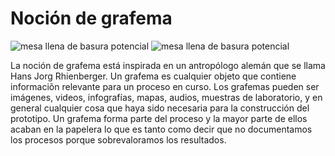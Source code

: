 # Noción de grafema #

![mesa llena de basura potencial](https://github.com/docART/docs/blob/recipe/prototyping/grafemas/grafema.jpeg)
![mesa llena de basura potencial](https://github.com/docART/docs/blob/recipe/prototyping/grafemas/photo5791947176467868410.jpg)

La noción de grafema está inspirada en un antropólogo alemán que se llama Hans Jorg Rhienberger. Un grafema es cualquier objeto que contiene informaciõn relevante para un proceso en curso. Los grafemas pueden ser imágenes, videos, infografías, mapas, audios, muestras de laboratorio, y en general cualquier cosa que haya sido necesaria para la construcción del prototipo. Un grafema forma parte del proceso y la mayor parte de ellos acaban en la papelera lo que es tanto como decir que no documentamos los procesos porque sobrevaloramos los resultados.
